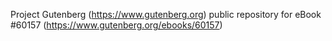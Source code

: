 Project Gutenberg (https://www.gutenberg.org) public repository for
eBook #60157 (https://www.gutenberg.org/ebooks/60157)

